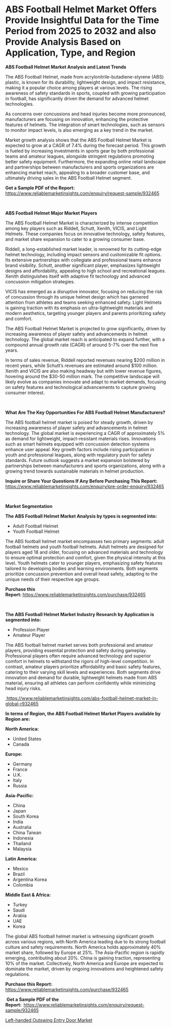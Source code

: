 <p><h1>ABS Football Helmet Market Offers Provide Insightful Data for the Time Period from 2025 to 2032 and also Provide Analysis Based on Application, Type, and Region</h1></p><p><strong>ABS Football Helmet Market Analysis and Latest Trends</strong></p>
<p><p>The ABS Football Helmet, made from acrylonitrile-butadiene-styrene (ABS) plastic, is known for its durability, lightweight design, and impact resistance, making it a popular choice among players at various levels. The rising awareness of safety standards in sports, coupled with growing participation in football, has significantly driven the demand for advanced helmet technologies. </p><p>As concerns over concussions and head injuries become more pronounced, manufacturers are focusing on innovation, enhancing the protective features of helmets. The integration of smart technologies, such as sensors to monitor impact levels, is also emerging as a key trend in the market. </p><p>Market growth analysis shows that the ABS Football Helmet Market is expected to grow at a CAGR of 7.4% during the forecast period. This growth is fueled by increasing investments in sports gear by both professional teams and amateur leagues, alongside stringent regulations promoting better safety equipment. Furthermore, the expanding online retail landscape and partnerships between manufacturers and sports organizations are enhancing market reach, appealing to a broader customer base, and ultimately driving sales in the ABS Football Helmet segment.</p></p>
<p><strong>Get a Sample PDF of the Report:&nbsp;</strong> <a href="https://www.reliablemarketinsights.com/enquiry/request-sample/932465?utm_campaign=3015&utm_medium=2&utm_source=Github&utm_content=ia&utm_term=21032025&utm_id=abs-football-helmet">https://www.reliablemarketinsights.com/enquiry/request-sample/932465</a></p>
<p>&nbsp;</p>
<p><strong>ABS Football Helmet Major Market Players</strong></p>
<p><p>The ABS Football Helmet Market is characterized by intense competition among key players such as Riddell, Schutt, Xenith, VICIS, and Light Helmets. These companies focus on innovative technology, safety features, and market share expansion to cater to a growing consumer base.</p><p>Riddell, a long-established market leader, is renowned for its cutting-edge helmet technology, including impact sensors and customizable fit options. Its extensive partnerships with collegiate and professional teams enhance brand visibility. Schutt, another significant player, emphasizes lightweight designs and affordability, appealing to high school and recreational leagues. Xenith distinguishes itself with adaptive fit technology and advanced concussion mitigation strategies.</p><p>VICIS has emerged as a disruptive innovator, focusing on reducing the risk of concussion through its unique helmet design which has garnered attention from athletes and teams seeking enhanced safety. Light Helmets is gaining traction with its emphasis on ultra-lightweight materials and modern aesthetics, targeting younger players and parents prioritizing safety and comfort.</p><p>The ABS Football Helmet Market is projected to grow significantly, driven by increasing awareness of player safety and advancements in helmet technology. The global market reach is anticipated to expand further, with a compound annual growth rate (CAGR) of around 5-7% over the next five years.</p><p>In terms of sales revenue, Riddell reported revenues nearing $200 million in recent years, while Schutt’s revenues are estimated around $100 million. Xenith and VICIS are also making headway but with lower revenue figures, hovering around the $30-50 million mark. The competitive landscape will likely evolve as companies innovate and adapt to market demands, focusing on safety features and technological advancements to capture growing consumer interest.</p></p>
<p>&nbsp;</p>
<p><strong>What Are The Key Opportunities For ABS Football Helmet Manufacturers?</strong></p>
<p><p>The ABS football helmet market is poised for steady growth, driven by increasing awareness of player safety and advancements in helmet technology. The global market is experiencing a CAGR of approximately 5% as demand for lightweight, impact-resistant materials rises. Innovations such as smart helmets equipped with concussion detection systems enhance user appeal. Key growth factors include rising participation in youth and professional leagues, along with regulatory push for safety standards. Future outlook suggests a market expansion bolstered by partnerships between manufacturers and sports organizations, along with a growing trend towards sustainable materials in helmet production.</p></p>
<p><strong>Inquire or Share Your Questions If Any Before Purchasing This Report:</strong> <a href="https://www.reliablemarketinsights.com/enquiry/pre-order-enquiry/932465?utm_campaign=3015&utm_medium=2&utm_source=Github&utm_content=ia&utm_term=21032025&utm_id=abs-football-helmet">https://www.reliablemarketinsights.com/enquiry/pre-order-enquiry/932465</a></p>
<p>&nbsp;</p>
<p><strong>Market Segmentation</strong></p>
<p><strong>The ABS Football Helmet Market Analysis by types is segmented into:</strong></p>
<p><ul><li>Adult Football Helmet</li><li>Youth Football Helmet</li></ul></p>
<p><p>The ABS football helmet market encompasses two primary segments: adult football helmets and youth football helmets. Adult helmets are designed for players aged 18 and older, focusing on advanced materials and technology to ensure optimal protection and comfort, given the physical intensity at this level. Youth helmets cater to younger players, emphasizing safety features tailored to developing bodies and learning environments. Both segments prioritize concussion prevention and overall head safety, adapting to the unique needs of their respective age groups.</p></p>
<p><strong>Purchase this Report:&nbsp;</strong><a href="https://www.reliablemarketinsights.com/purchase/932465?utm_campaign=3015&utm_medium=2&utm_source=Github&utm_content=ia&utm_term=21032025&utm_id=abs-football-helmet">https://www.reliablemarketinsights.com/purchase/932465</a></p>
<p>&nbsp;</p>
<p><strong>The ABS Football Helmet Market Industry Research by Application is segmented into:</strong></p>
<p><ul><li>Profession Player</li><li>Amateur Player</li></ul></p>
<p><p>The ABS football helmet market serves both professional and amateur players, providing essential protection and safety during gameplay. Professional players often require advanced technology and superior comfort in helmets to withstand the rigors of high-level competition. In contrast, amateur players prioritize affordability and basic safety features, catering to their varying skill levels and experiences. Both segments drive innovation and demand for durable, lightweight helmets made from ABS material, ensuring all athletes can perform confidently while minimizing head injury risks.</p></p>
<p><a href="https://www.reliablemarketinsights.com/abs-football-helmet-market-in-global-r932465?utm_campaign=3015&utm_medium=2&utm_source=Github&utm_content=ia&utm_term=21032025&utm_id=abs-football-helmet">&nbsp;https://www.reliablemarketinsights.com/abs-football-helmet-market-in-global-r932465</a></p>
<p><strong>In terms of Region, the ABS Football Helmet Market Players available by Region are:</strong></p>
<p>
    <p> <strong> North America: </strong>
        <ul>
            <li>United States</li>
            <li>Canada</li>
        </ul>
        </p> 
    <p> <strong> Europe: </strong>
        <ul>
            <li>Germany</li>
            <li>France</li>
            <li>U.K.</li>
            <li>Italy</li>
            <li>Russia</li>
        </ul>
        </p> 
    <p> <strong> Asia-Pacific: </strong>
        <ul>
            <li>China</li>
            <li>Japan</li>
            <li>South Korea</li>
            <li>India</li>
            <li>Australia</li>
            <li>China Taiwan</li>
            <li>Indonesia</li>
            <li>Thailand</li>
            <li>Malaysia</li>
        </ul>
        </p> 
    <p> <strong> Latin America: </strong>
        <ul>
            <li>Mexico</li>
            <li>Brazil</li>
            <li>Argentina Korea</li>
            <li>Colombia</li>
        </ul>
        </p> 
    <p> <strong> Middle East & Africa: </strong>
        <ul>
            <li>Turkey</li>
            <li>Saudi</li>
            <li>Arabia</li>
            <li>UAE</li>
            <li>Korea</li>
        </ul>
    </p>
    </p>
<p><p>The global ABS football helmet market is witnessing significant growth across various regions, with North America leading due to its strong football culture and safety requirements. North America holds approximately 40% market share, followed by Europe at 25%. The Asia-Pacific region is rapidly emerging, contributing about 20%. China is gaining traction, representing 10% of the market. Collectively, North America and Europe are expected to dominate the market, driven by ongoing innovations and heightened safety regulations.</p></p>
<p><strong>Purchase this Report: </strong><a href="https://www.reliablemarketinsights.com/purchase/932465?utm_campaign=3015&utm_medium=2&utm_source=Github&utm_content=ia&utm_term=21032025&utm_id=abs-football-helmet">https://www.reliablemarketinsights.com/purchase/932465</a></p>
<p>&nbsp;<strong>Get a Sample PDF of the Report:&nbsp;&nbsp;</strong><a href="https://www.reliablemarketinsights.com/enquiry/request-sample/932465?utm_campaign=3015&utm_medium=2&utm_source=Github&utm_content=ia&utm_term=21032025&utm_id=abs-football-helmet">https://www.reliablemarketinsights.com/enquiry/request-sample/932465</a></p>
<p><strong></strong></p>
<p><p><a href="https://github.com/jenithschijf/Market-Research-Report-List-1/blob/main/left-handed-outswing-entry-door-market.md?utm_campaign=3015&utm_medium=2&utm_source=Github&utm_content=ia&utm_term=21032025&utm_id=abs-football-helmet">Left-handed Outswing Entry Door Market</a></p></p>